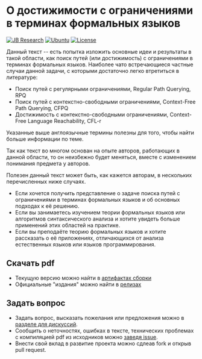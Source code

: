 # О достижимости с ограничениями в терминах формальных языков

[![JB Research](https://jb.gg/badges/research-flat-square.svg)](https://research.jetbrains.org/)
[![Ubuntu](https://github.com/JetBrains-Research/FormalLanguageConstrainedReachability-LectureNotes/actions/workflows/main.yml/badge.svg?branch=main)](https://github.com/JetBrains-Research/FormalLanguageConstrainedReachability-LectureNotes/actions/workflows/main.yml)
[![License](https://img.shields.io/badge/license-CC--BY--SA--4.0-orange)](https://github.com/JetBrains-Research/FormalLanguageConstrainedReachability-LectureNotes/blob/master/LICENSE.txt)

Данный текст -- есть попытка изложить основные идеи и результаты в такой области, как поиск путей (или достижимость) с ограничениями в терминах формальных языков. Наиболее чато встречающиеся частные случаи данной задачи, с которыми достаточно легко втретиться в литературе:
- Поиск путей с регулярными ограничениями, Regular Path Querying, RPQ
- Поиск путей с контекстно-свободными ограничениями, Context-Free Path Querying, CFPQ
- Достижимость с контекстно-свободными ограничениями, Context-Free Language Reachability, CFL-r

Указанные выше англоязычные термины полезны для того, чтобы найти больше информации по теме.

Так как текст во многом основан на опыте авторов, работающих в данной области, то он неизбежно будет меняться, вместе с изменением понимания предмета у авторов. 

Полезен данный текст может быть, как кажется авторам, в нескольких перечисленных ниже случаях.
- Если хочется получить представление о задаче поиска путей с ограничениями в терминах формальных языков и об основных подходах к её решению.
- Если вы занимаетесь изучением теории формальных языков или алгоритмов синтаксического анализа и хотите увидеть больше применений этих областей на практике.
- Если вы преподаёте теорию формальных языков и хотите рассказать о её приложениях, отличающихся от анализа естественных языков или языков программирования.


## Скачать pdf

* Текущую версию можно найти в [артифактах сборки](https://github.com/JetBrains-Research/FormalLanguageConstrainedReachability-LectureNotes/actions/runs/1004758399)
* Официальные "издания" можно найти в [релизах](https://github.com/JetBrains-Research/FormalLanguageConstrainedReachability-LectureNotes/releases)

## Задать вопрос
- Задать вопрос, высказать пожелания или предложения можно в [разделе для дискуссий](https://github.com/JetBrains-Research/FormalLanguageConstrainedReachability-LectureNotes/discussions).
- Сообщить о неточностях, ошибках в тексте, технических проблемах с компиляцией pdf из исходников можно [заведя issue](https://github.com/JetBrains-Research/FormalLanguageConstrainedReachability-LectureNotes/issues).
- Внести свой вклад в развитие проекта можно сдлеав fork и открыв pull request.
